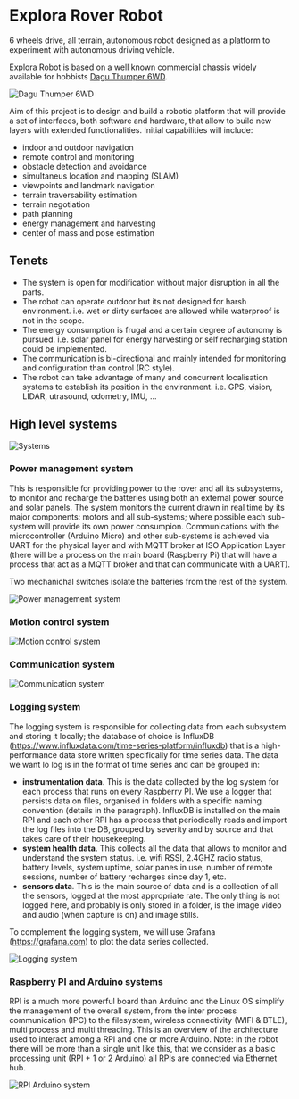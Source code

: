 # Explora Rover Robot
6 wheels drive, all terrain, autonomous robot designed as a platform to experiment with autonomous driving vehicle.

Explora Robot is based on a well known commercial chassis widely available for hobbists 
[Dagu Thumper 6WD](https://www.sparkfun.com/products/11056).

![Dagu Thumper 6WD](images/6WDdimension.jpg)

Aim of this project is to design and build a robotic platform that will provide a set of interfaces, both software and hardware, that allow to build new layers with extended functionalities. Initial capabilities will include:

- indoor and outdoor navigation
- remote control and monitoring
- obstacle detection and avoidance
- simultaneus location and mapping (SLAM)
- viewpoints and landmark navigation
- terrain traversability estimation
- terrain negotiation
- path planning
- energy management and harvesting
- center of mass and pose estimation

## Tenets

- The system is open for modification without major disruption in all the parts.
- The robot can operate outdoor but its not designed for harsh environment. i.e. wet or dirty surfaces are allowed while waterproof is not in the scope.
- The energy consumption is frugal and a certain degree of autonomy is pursued. i.e. solar panel for energy harvesting or self recharging station could be implemented.
- The communication is bi-directional and mainly intended for monitoring and configuration than control (RC style).
- The robot can take advantage of many and concurrent localisation systems to establish its position in the environment. i.e. GPS, vision, LIDAR, utrasound, odometry, IMU, ...


## High level systems

![Systems](images/System_overview.svg)

### Power management system

This is responsible for providing power to the rover and all its subsystems, to monitor and recharge the batteries using both an external power source and solar panels. The system monitors the current drawn in real time by its major components: motors and all sub-systems; where possible each sub-system will provide its own power consumpion. Communications with the microcontroller (Arduino Micro) and other sub-systems is achieved via UART for the physical layer and with MQTT broker at ISO Application Layer (there will be a process on the main board (Raspberry Pi) that will have a process that act as a MQTT broker and that can communicate with a UART). 

Two mechanichal switches isolate the batteries from the rest of the system.

![Power management system](images/Power_Supply_System.svg)

### Motion control system

![Motion control system](images/Motion_System.svg)

### Communication system

![Communication system](images/Communication_System.svg)

### Logging system

The logging system is responsible for collecting data from each subsystem and storing it locally; the database of choice is InfluxDB (https://www.influxdata.com/time-series-platform/influxdb) that is a high-performance data store written specifically for time series data. The data we want lo log is in the format of time series and can be grouped in:
- **instrumentation data**. This is the data collected by the log system for each process that runs on every Raspberry PI. We use a logger that persists data on files, organised in folders with a specific naming convention (details in the paragraph). InfluxDB is installed on the main RPI and each other RPI has a process that periodically reads and import the log files into the DB, grouped by severity and by source and that takes care of their housekeeping.
- **system health data**. This collects all the data that allows to monitor and understand the system status. i.e. wifi RSSI, 2.4GHZ radio status, battery levels, system uptime, solar panes in use, number of remote sessions, number of battery recharges since day 1, etc.
- **sensors data**. This is the main source of data and is a collection of all the sensors, logged at the most appropriate rate. The only thing is not logged here, and probably is only stored in a folder, is the image video and audio (when capture is on) and image stills.

To complement the logging system, we will use Grafana  (https://grafana.com) to plot the data series collected.

![Logging system](images/Logging_system.png)

### Raspberry PI and Arduino systems
RPI is a much more powerful board than Arduino and the Linux OS simplify the management of the overall system, from the inter process communication (IPC) to the filesystem, wireless connectivity (WIFI & BTLE), multi process and multi threading. This is an overview of the architecture used to interact among a RPI and one or more Arduino. Note: in the robot there will be more than a single unit like this, that we consider as a basic processing unit (RPI + 1 or 2 Arduino) all RPIs are connected via Ethernet hub.

![RPI Arduino system](images/RPI_Arduino_System.png)
